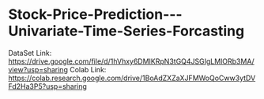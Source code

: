 # Stock-Price-Prediction---Univariate-Time-Series-Forcasting

DataSet Link: https://drive.google.com/file/d/1hVhxy6DMIKRpN3tGQ4JSGIgLMlORb3MA/view?usp=sharing
Colab Link: https://colab.research.google.com/drive/1BoAdZXZaXJFMWoQoCww3ytDVFd2Ha3P5?usp=sharing
